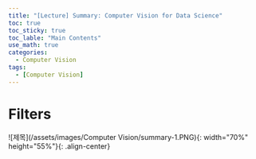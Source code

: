 ```yaml
---
title: "[Lecture] Summary: Computer Vision for Data Science"
toc: true
toc_sticky: true
toc_lable: "Main Contents"
use_math: true
categories:
  - Computer Vision
tags:
  - [Computer Vision]
---
```


# Filters

![제목](/assets/images/Computer Vision/summary-1.PNG){: width="70%" height="55%"}{: .align-center}